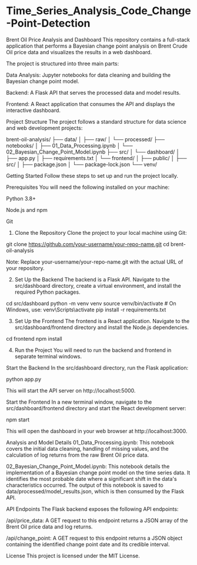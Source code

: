 # Time_Series_Analysis_Code_Change-Point-Detection
Brent Oil Price Analysis and Dashboard
This repository contains a full-stack application that performs a Bayesian change point analysis on Brent Crude Oil price data and visualizes the results in a web dashboard.

The project is structured into three main parts:

Data Analysis: Jupyter notebooks for data cleaning and building the Bayesian change point model.

Backend: A Flask API that serves the processed data and model results.

Frontend: A React application that consumes the API and displays the interactive dashboard.

Project Structure
The project follows a standard structure for data science and web development projects:

brent-oil-analysis/
├── data/
│   ├── raw/
│   └── processed/
├── notebooks/
│   ├── 01_Data_Processing.ipynb
│   └── 02_Bayesian_Change_Point_Model.ipynb
├── src/
│   └── dashboard/
│       ├── app.py
│       ├── requirements.txt
│       └── frontend/
│           ├── public/
│           ├── src/
│           ├── package.json
│           └── package-lock.json
└── venv/

Getting Started
Follow these steps to set up and run the project locally.

Prerequisites
You will need the following installed on your machine:

Python 3.8+

Node.js and npm

Git

1. Clone the Repository
Clone the project to your local machine using Git:

git clone https://github.com/your-username/your-repo-name.git
cd brent-oil-analysis

Note: Replace your-username/your-repo-name.git with the actual URL of your repository.

2. Set Up the Backend
The backend is a Flask API. Navigate to the src/dashboard directory, create a virtual environment, and install the required Python packages.

cd src/dashboard
python -m venv venv
source venv/bin/activate  # On Windows, use: venv\Scripts\activate
pip install -r requirements.txt

3. Set Up the Frontend
The frontend is a React application. Navigate to the src/dashboard/frontend directory and install the Node.js dependencies.

cd frontend
npm install

4. Run the Project
You will need to run the backend and frontend in separate terminal windows.

Start the Backend
In the src/dashboard directory, run the Flask application:

python app.py

This will start the API server on http://localhost:5000.

Start the Frontend
In a new terminal window, navigate to the src/dashboard/frontend directory and start the React development server:

npm start

This will open the dashboard in your web browser at http://localhost:3000.

Analysis and Model Details
01_Data_Processing.ipynb: This notebook covers the initial data cleaning, handling of missing values, and the calculation of log returns from the raw Brent Oil price data.

02_Bayesian_Change_Point_Model.ipynb: This notebook details the implementation of a Bayesian change point model on the time series data. It identifies the most probable date where a significant shift in the data's characteristics occurred. The output of this notebook is saved to data/processed/model_results.json, which is then consumed by the Flask API.

API Endpoints
The Flask backend exposes the following API endpoints:

/api/price_data: A GET request to this endpoint returns a JSON array of the Brent Oil price data and log returns.

/api/change_point: A GET request to this endpoint returns a JSON object containing the identified change point date and its credible interval.

License
This project is licensed under the MIT License.